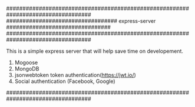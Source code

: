 ##################################################################################
################################## express-server ################################
##################################################################################

This is a simple express server that will help save time on developement.

1. Mogoose
2. MongoDB
3. jsonwebtoken token authentication(https://jwt.io/)
4. Social authentication (Facebook, Google)

##################################################################################
